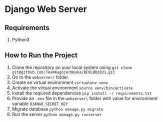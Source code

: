 # Django Web Server

## Requirements

1. Python3

## How to Run the Project

1. Clone the repository on your local system using `git clone git@github.com:TeamKagojerNouka/BCOLBD2021.git`
2. Go to the `webserver/` folder.
3. Create an virtual environment `virtualenv venv`
4. Activate the virtual environment `source venv/bin/activate`
5. Install the reqiured dependencies `pip install -r requirements.txt`
6. Provide an `.env` file in the `webserver\` folder with value for environment variable `DJANGO_SECRET_KEY`
7. Migrate database `python manage.py migrate`
8. Run the server `python manage.py runserver`
